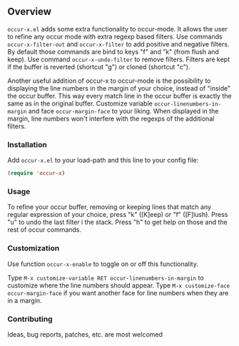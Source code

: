 ## Overview

`occur-x.el` adds some extra functionality to occur-mode.  It allows the user to
refine any occur mode with extra regexp based filters.  Use commands
`occur-x-filter-out` and `occur-x-filter` to add positive and negative filters.
By default those commands are bind to keys "f" and "k" (from flush and keep).
Use command `occur-x-undo-filter` to remove filters.  Filters are kept if the
buffer is reverted (shortcut "g") or cloned (shortcut "c").

Another useful addition of occur-x to occur-mode is the possibility to
displaying the line numbers in the margin of your choice, instead of "inside"
the occur buffer.  This way every match line in the occur buffer is exactly the
same as in the original buffer.  Customize variable
`occur-linenumbers-in-margin` and face `occur-margin-face` to your liking.  When
displayed in the margin, line numbers won't interfere with the regexps of the
additional filters.

### Installation

Add `occur-x.el` to your load-path and this line to your config file:

```lisp
(require 'occur-x)
```

### Usage

To refine your occur buffer, removing or keeping lines that match any regular
expression of your choice, press "k" ([K]eep) or "f" ([F]lush).  Press "u" to
undo the last filter i the stack.  Press "h" to get help on those and the rest
of occur commands.

### Customization

Use function `occur-x-enable` to toggle on or off this functionality.

Type `M-x customize-variable RET occur-linenumbers-in-margin` to customize where
the line numbers should appear.  Type `M-x customize-face occur-margin-face` if
you want another face for line numbers when they are in a margin.

### Contributing

Ideas, bug reports, patches, etc. are most welcomed
